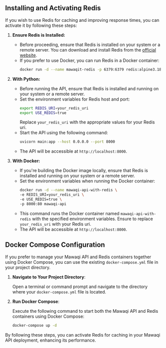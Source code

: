 ## Installing and Activating Redis

If you wish to use Redis for caching and improving response times, you can activate it by following these steps:

1. **Ensure Redis is Installed:**

   - Before proceeding, ensure that Redis is installed on your system or a remote server. You can download and install Redis from the [official website](https://redis.io/download).
   - If you prefer to use Docker, you can run Redis in a Docker container:
     ```bash
     docker run -d --name mawaqit-redis -p 6379:6379 redis:alpine3.18
     ```

2. **With Python:**

   - Before running the API, ensure that Redis is installed and running on your system or a remote server.
   - Set the environment variables for Redis host and port:
     ```bash
     export REDIS_URI=your_redis_uri
     export USE_REDIS=true
     ```
     Replace `your_redis_uri` with the appropriate values for your Redis uri.
   - Start the API using the following command:
     ```bash
     uvicorn main:app --host 0.0.0.0 --port 8000
     ```
   - The API will be accessible at `http://localhost:8000`.

3. **With Docker:**

   - If you're building the Docker image locally, ensure that Redis is installed and running on your system or a remote server.
   - Set the environment variables when running the Docker container:
     ```bash
     docker run -d --name mawaqi-api-with-redis \
     -e REDIS_URI=your_redis_uri \
     -e USE_REDIS=true \
     -p 8000:80 mawaqi-api
     ```
   - This command runs the Docker container named `mawaqi-api-with-redis` with the specified environment variables. Ensure to replace `your_redis_uri` with your Redis uri.
   - The API will be accessible at `http://localhost:8000`.

## Docker Compose Configuration

If you prefer to manage your Mawaqi API and Redis containers together using Docker Compose, you can use the existing `docker-compose.yml` file in your project directory.

1. **Navigate to Your Project Directory**:

   Open a terminal or command prompt and navigate to the directory where your `docker-compose.yml` file is located.

2. **Run Docker Compose**:

   Execute the following command to start both the Mawaqi API and Redis containers using Docker Compose:

   ```bash
   docker-compose up -d
   ```

By following these steps, you can activate Redis for caching in your Mawaqi API deployment, enhancing its performance.

